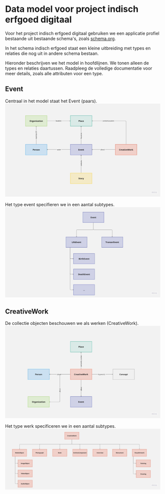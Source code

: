 # Data model voor project indisch erfgoed digitaal

Voor het project indisch erfgoed digitaal gebruiken we een applicatie profiel bestaande uit bestaande schema's, zoals [schema.org](http://schema.org). 

In het schema indisch erfgoed staat een kleine uitbreiding met types en relaties die nog uit in andere schema bestaan.

Hieronder beschrijven we het model in hoofdlijnen. We tonen alleen de types en relaties daartussen. Raadpleeg de volledige documentatie voor meer details, zoals alle attributen voor een type.

## Event
Centraal in het model staat het Event (paars). 
![Event model](./assets/event_model.jpg "Event model")

Het type event specifieren we in een aantal subtypes.
![Event types](./assets/event_types.jpg "Event types")

## CreativeWork
De collectie objecten beschouwen we als werken (CreativeWork). 
![Werk model](./assets/work_model.jpg "Werk model")

Het type werk specificeren we in een aantal subtypes.
![Werk types](./assets/work_types.jpg "Werk types")

